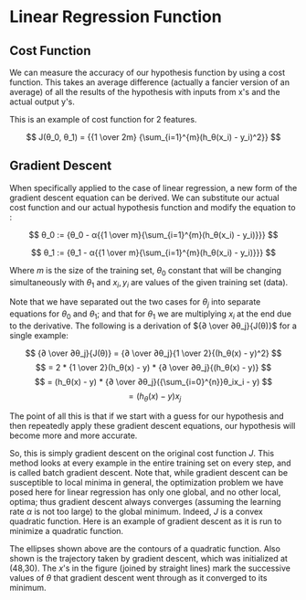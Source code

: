 # Linear Regression Function

## Cost Function

We can measure the accuracy of our hypothesis function by using a cost function.
This takes an average difference (actually a fancier version of an average) of
all the results of the hypothesis with inputs from x's and the actual output y's.

This is an example of cost function for 2 features.

$$
J(θ_0, θ_1) = {{1 \over 2m} {\sum_{i=1}^{m}(h_θ(x_i) - y_i)^2}}
$$

## Gradient Descent

When specifically applied to the case of linear regression, a new form
of the gradient descent equation can be derived. We can substitute our
actual cost function and our actual hypothesis function and modify
the equation to :

$$
θ_0 := {θ_0 - α{{1 \over m}{\sum_{i=1}^{m}(h_θ(x_i) - y_i)}}}
$$

$$
θ_1 := {θ_1 - α{{1 \over m}{\sum_{i=1}^{m}(h_θ(x_i) - y_i)}}}
$$

Where $m$ is the size of the training set, $θ_0$ constant that will be
changing simultaneously with $θ_1$ and $x_i,y_i$ are values of the
given training set (data).

Note that we have separated out the two cases for $θ_j$ into separate equations
for $θ_0$ and $θ_1$; and that for $θ_1$ we are multiplying $x_i$ at the end due
to the derivative. The following is a derivation of ${∂ \over ∂θ_j}{J(θ)}$
for a single example:

$$
{∂ \over ∂θ_j}{J(θ)} = {∂ \over ∂θ_j}{1 \over 2}{(h_θ(x) - y)^2}
$$
$$
= 2 * {1 \over 2}(h_θ(x) - y) * {∂ \over ∂θ_j}{(h_θ(x) - y)}
$$
$$
= (h_θ(x) - y) * {∂ \over ∂θ_j}({\sum_{i=0}^{n}}θ_ix_i - y)
$$
$$
= (h_θ(x) - y)x_j
$$

The point of all this is that if we start with a guess for our hypothesis
and then repeatedly apply these gradient descent equations, our hypothesis
will become more and more accurate.

So, this is simply gradient descent on the original cost function $J$.
This method looks at every example in the entire training set on every step,
and is called batch gradient descent. Note that, while gradient descent can be
susceptible to local minima in general, the optimization problem we have posed
here for linear regression has only one global, and no other local, optima;
thus gradient descent always converges (assuming the learning rate $α$ is not
too large) to the global minimum. Indeed, $J$ is a convex quadratic function.
Here is an example of gradient descent as it is run to minimize a quadratic
function.

The ellipses shown above are the contours of a quadratic function. Also shown
is the trajectory taken by gradient descent, which was initialized at (48,30).
The $x$'s in the figure (joined by straight lines) mark the successive values
of $θ$ that gradient descent went through as it converged to its minimum.
